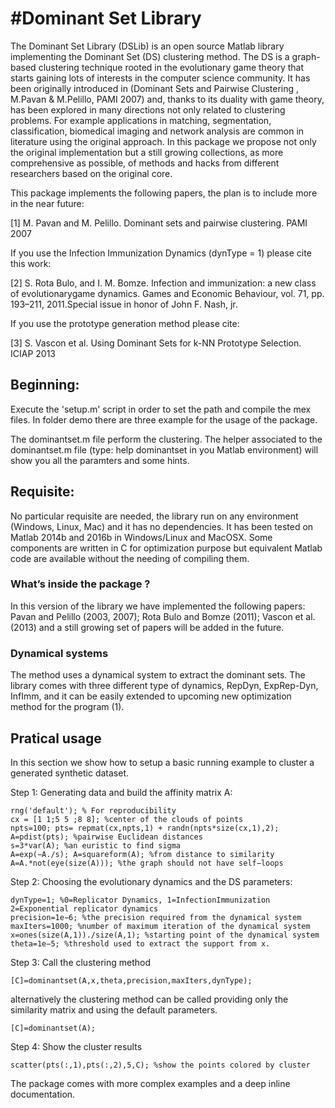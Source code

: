 #Dominant Set Library
===========

The Dominant Set Library (DSLib) is an open source Matlab library implementing the Dominant Set (DS) clustering method. The DS is a graph-based clustering technique rooted in the evolutionary game theory that starts gaining lots of interests in the computer science community. It has been originally introduced in (Dominant Sets and Pairwise Clustering , M.Pavan & M.Pelillo, PAMI 2007) and, thanks to its duality with game theory, has been explored in many directions not only related to clustering problems. For example applications in matching, segmentation, classification, biomedical imaging and network analysis are common in literature using the original approach. In this package we propose not only the original implementation but a still growing collections, as more comprehensive as possible, of methods and hacks from different researchers based on the original core.

This package implements the following papers, the plan is to include more in the near future:

[1] M. Pavan and M. Pelillo. Dominant sets and pairwise clustering. PAMI 2007

If you use the Infection Immunization Dynamics (dynType = 1) please cite this work:

[2] S. Rota Bulo, and I. M. Bomze.  Infection and immunization:  a new class of evolutionarygame dynamics. Games and Economic Behaviour, vol.  71, pp.  193–211, 2011.Special issue in honor of John F. Nash, jr.

If you use the prototype generation method please cite:

[3] S. Vascon et al. Using Dominant Sets for k-NN Prototype Selection. ICIAP 2013


## Beginning:
Execute the 'setup.m' script in order to set the path and compile the mex files. In folder demo there are three example for the usage of the package.

The dominantset.m file perform the clustering. The helper associated to the dominantset.m file (type: help dominantset in you Matlab environment) will show you all the paramters and some hints.

## Requisite:
No particular requisite are needed, the library run on any environment (Windows, Linux, Mac) and it has no dependencies. It has been tested on Matlab 2014b and 2016b in Windows/Linux and MacOSX. Some components are written in C for optimization purpose but equivalent Matlab code are available without the needing of compiling them.

### What’s inside the package ?
In this version of the library we have implemented the following papers: Pavan and Pelillo (2003, 2007); Rota Bulo and Bomze (2011); Vascon et al. (2013) and a still growing set of papers will be added in the future.

### Dynamical systems
The method uses a dynamical system to extract the dominant sets. The library comes with three different type of dynamics, RepDyn, ExpRep-Dyn, InfImm, and it can be easily extended to upcoming new optimization method for the program (1).

## Pratical usage
In this section we show how to setup a basic running example to cluster a generated synthetic dataset.

Step 1: Generating data and build the affinity matrix A:
```
rng('default'); % For reproducibility
cx = [1 1;5 5 ;8 8]; %center of the clouds of points
npts=100; pts= repmat(cx,npts,1) + randn(npts*size(cx,1),2);
A=pdist(pts); %pairwise Euclidean distances
s=3*var(A); %an euristic to find sigma
A=exp(−A./s); A=squareform(A); %from distance to similarity
A=A.*not(eye(size(A))); %the graph should not have self−loops
```

Step 2: Choosing the evolutionary dynamics and the DS parameters:
```
dynType=1; %0=Replicator Dynamics, 1=InfectionImmunization 2=Exponential replicator dynamics
precision=1e−6; %the precision required from the dynamical system
maxIters=1000; %number of maximum iteration of the dynamical system
x=ones(size(A,1))./size(A,1); %starting point of the dynamical system
theta=1e−5; %threshold used to extract the support from x.
```

Step 3: Call the clustering method
```
[C]=dominantset(A,x,theta,precision,maxIters,dynType);
```

alternatively the clustering method can be called providing only the similarity matrix and using the default parameters.
```
[C]=dominantset(A);
```

Step 4: Show the cluster results
```
scatter(pts(:,1),pts(:,2),5,C); %show the points colored by cluster
```
The package comes with more complex examples and a deep inline documentation.
